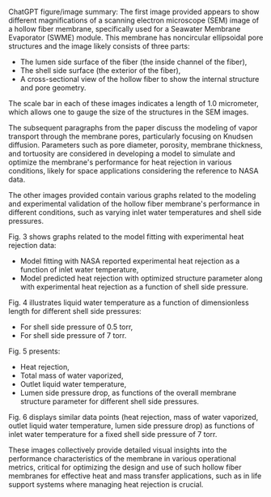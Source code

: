 ChatGPT figure/image summary: The first image provided appears to show different magnifications of a scanning electron microscope (SEM) image of a hollow fiber membrane, specifically used for a Seawater Membrane Evaporator (SWME) module. This membrane has noncircular ellipsoidal pore structures and the image likely consists of three parts:
- The lumen side surface of the fiber (the inside channel of the fiber),
- The shell side surface (the exterior of the fiber),
- A cross-sectional view of the hollow fiber to show the internal structure and pore geometry.

The scale bar in each of these images indicates a length of 1.0 micrometer, which allows one to gauge the size of the structures in the SEM images.

The subsequent paragraphs from the paper discuss the modeling of vapor transport through the membrane pores, particularly focusing on Knudsen diffusion. Parameters such as pore diameter, porosity, membrane thickness, and tortuosity are considered in developing a model to simulate and optimize the membrane's performance for heat rejection in various conditions, likely for space applications considering the reference to NASA data.

The other images provided contain various graphs related to the modeling and experimental validation of the hollow fiber membrane's performance in different conditions, such as varying inlet water temperatures and shell side pressures.

Fig. 3 shows graphs related to the model fitting with experimental heat rejection data:
- Model fitting with NASA reported experimental heat rejection as a function of inlet water temperature,
- Model predicted heat rejection with optimized structure parameter along with experimental heat rejection as a function of shell side pressure.

Fig. 4 illustrates liquid water temperature as a function of dimensionless length for different shell side pressures:
- For shell side pressure of 0.5 torr,
- For shell side pressure of 7 torr.

Fig. 5 presents:
- Heat rejection,
- Total mass of water vaporized,
- Outlet liquid water temperature,
- Lumen side pressure drop,
as functions of the overall membrane structure parameter for different shell side pressures.

Fig. 6 displays similar data points (heat rejection, mass of water vaporized, outlet liquid water temperature, lumen side pressure drop) as functions of inlet water temperature for a fixed shell side pressure of 7 torr.

These images collectively provide detailed visual insights into the performance characteristics of the membrane in various operational metrics, critical for optimizing the design and use of such hollow fiber membranes for effective heat and mass transfer applications, such as in life support systems where managing heat rejection is crucial.